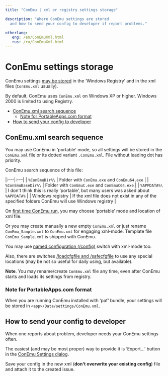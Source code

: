 ```yaml
---
title: "ConEmu | xml or registry settings storage"

description: "Where ConEmu settings are stored
  and how to send your config to developer if report problems."

otherlang:
   eng: /en/ConEmuXml.html
   rus: /ru/ConEmuXml.html
---
```


# ConEmu settings storage

ConEmu settings [may be stored](Settings.html#Where_settings_are_stored)
in the ‘Windows Registry’ and in the xml files (`ConEmu.xml` usually).

By default, ConEmu uses `ConEmu.xml` on Windows XP or higher.
Windows 2000 is limited to using Registry.

* [ConEmu.xml search sequence](#ConEmu_.xml)
  * [Note for PortableApps.com format](#PortableApps-format)
* [How to send your config to developer](#send-to-developer)



<h2 id="search-sequence"> ConEmu.xml search sequence </h2>

You may use ConEmu in ‘portable’ mode,
so all settings will be stored in the `ConEmu.xml` file
or its dotted variant `.ConEmu.xml`.
File without leading dot has priority.

ConEmu search sequence of this file:

|:---|:---|
| `%ConEmuDir%\` | Folder with `ConEmu.exe` and `ConEmu64.exe` |
| `%ConEmuBaseDir%\` | Folder with `ConEmuC.exe` and `ConEmuC64.exe` |
| `%APPDATA%\` | I don't think this is really ‘portable’, but many users was asked about `%APPDATA%` |
| Windows registry | If the xml file does not exist in any of the specified folders ConEmu will use Windows registry |

On [first time ConEmu run](SettingsFast.html),
you may choose ‘portable’ mode and location of xml file.

Or you may create manually a new empty `ConEmu.xml`
or just rename `ConEmu_Sample.xml` to `ConEmu.xml` for engaging xml-mode.
Template file `ConEmu_Sample.xml` is shipped with ConEmu.

You may use [named configuration (/config)](ConEmuArgs.html) switch with xml-mode too.

Also, there are switches [/loadcfgfile and /safecfgfile](ConEmuArgs.html)
to use any special locations (may be not so useful for daily using, but available).


**Note**. You may rename/create `ConEmu.xml` file any time,
even after ConEmu starts and loads its settings from registry.



<h3 id="PortableApps-format"> Note for PortableApps.com format </h3>

When you are running ConEmu installed with ‘paf’ bundle, your settings will be stored
in `<app>/Data/settings/ConEmu.xml`.



<h2 id="send-to-developer"> How to send your config to developer </h2>

When one reports about problem, developer needs your ConEmu settings often.

The easiest (and may be most proper) way to provide it is ‘Export...’ button in the
[ConEmu Settings dialog](Settings.html#Settings_dialog).

Save your config in the new xml
(**don't overwrite your existing config**)
file and attach it to the created issue.
